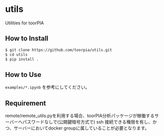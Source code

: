 # utils
Utilities for toorPIA

## How to Install

```bash
$ git clone https://github.com/toorpia/utils.git
$ cd utils
$ pip install .
```

## How to Use

`examples/*.ipynb` を参考にしてください。

## Requirement

remote/remote_utils.pyを利用する場合、toorPIA分析パッケージが稼働するサーバーへパスワードなしで(公開鍵暗号方式で) ssh 接続できる権限を有し、かつ、サーバーにおいてdocker groupに属していることが必要となります。

